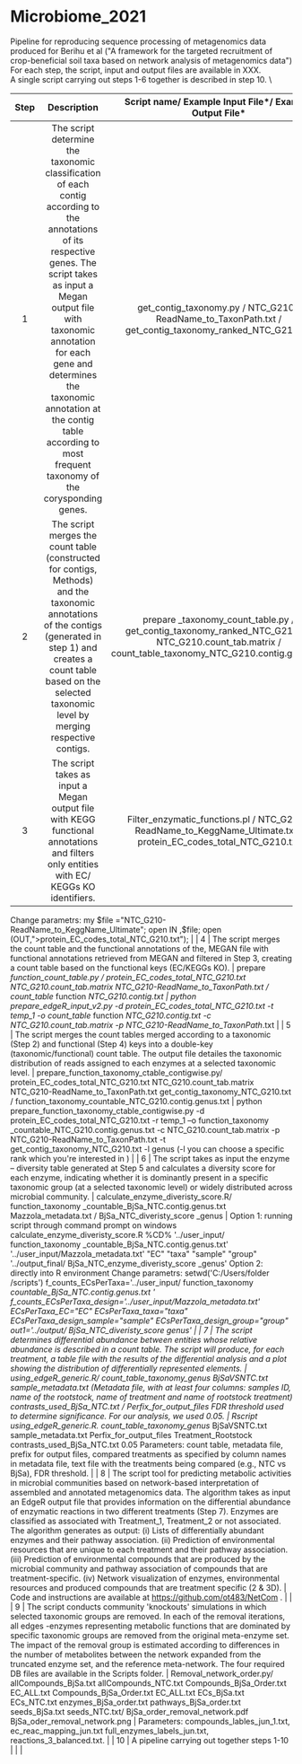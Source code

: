# Microbiome_2021
Pipeline for reproducing sequence processing of metagenomics data produced for Berihu et al ("A framework for the targeted recruitment of crop-beneficial soil taxa based on network analysis of metagenomics data") \
For each step, the script, input and output files are available in XXX. \
A single script carrying out steps 1-6 together is described in step 10. \

| Step | Description | Script name/ Example Input File*/ Example Output File* | Example command line |
| :---: | :---: | :---: | :---: |
| 1 | The script determine the taxonomic classification of each contig according to the annotations of its respective genes. The script takes as input a Megan output file with taxonomic annotation for each gene and determines the taxonomic annotation at the contig table according to most frequent taxonomy of the corysponding genes. | get_contig_taxonomy.py / NTC_G210-ReadName_to_TaxonPath.txt  / get_contig_taxonomy_ranked_NTC_G210.txt | python get_contig_taxonomy.py -i NTC_G210-ReadName_to_TaxonPath.txt -t temp_1 -o get_contig_taxonomy_ranked_NTC_G210.txt --get_rank |
| 2 | The script merges the count table (constructed for contigs, Methods) and the taxonomic annotations of the contigs (generated in step 1) and creates a count table based on the selected taxonomic level by merging respective contigs. | prepare _taxonomy_count_table.py / get_contig_taxonomy_ranked_NTC_G210.txt NTC_G210.count_tab.matrix / count_table_taxonomy_NTC_G210.contig.genus.txt | python prepare _taxonomy_count_table.py -o count_table_taxonomy_NTC_G210.contig.genus.txt -c NTC_G210.count_tab.matrix -t get_contig_taxonomy_ranked_NTC_G210.txt -l genus (-l you can choose a specific rank which you're interested in ) |
| 3 | The script takes as input a Megan output file with KEGG functional annotations and filters only entities with EC/ KEGGs KO identifiers.  | Filter_enzymatic_functions.pl / NTC_G210-ReadName_to_KeggName_Ultimate.txt / protein_EC_codes_total_NTC_G210.txt | Perl Filter_enzymatic_functions.pl
Change parametrs: 
my $file ="NTC_G210-ReadName_to_KeggName_Ultimate";
open IN ,$file; 
open (OUT,">protein_EC_codes_total_NTC_G210.txt"); |
| 4 | The script merges the count table and the functional annotations of the, MEGAN file with functional annotations retrieved from MEGAN and filtered in Step 3, creating a count table based on the functional keys (EC/KEGGs KO). | prepare _function_count_table.py / protein_EC_codes_total_NTC_G210.txt NTC_G210.count_tab.matrix NTC_G210-ReadName_to_TaxonPath.txt / count_table_ function _NTC_G210.contig.txt | python prepare_edgeR_input_v2.py -d protein_EC_codes_total_NTC_G210.txt -t temp_1 -o count_table_ function _NTC_G210.contig.txt -c NTC_G210.count_tab.matrix -p NTC_G210-ReadName_to_TaxonPath_.txt |
| 5 | The script merges the count tables merged according to a taxonomic (Step 2) and functional (Step 4) keys into a double-key (taxonomic/functional) count table. The output file detailes the taxonomic distribution of reads assigned to each enzymes at a selected taxonomic level. | prepare_function_taxonomy_ctable_contigwise.py/ protein_EC_codes_total_NTC_G210.txt NTC_G210.count_tab.matrix NTC_G210-ReadName_to_TaxonPath.txt get_contig_taxonomy_NTC_G210.txt / function_taxonomy_countable_NTC_G210.contig.genus.txt | python  prepare_function_taxonomy_ctable_contigwise.py -d protein_EC_codes_total_NTC_G210.txt -r temp_1 –o function_taxonomy _countable_NTC_G210.contig.genus.txt -c NTC_G210.count_tab.matrix -p NTC_G210-ReadName_to_TaxonPath.txt -t get_contig_taxonomy_NTC_G210.txt -l genus (-l you can choose a specific rank which you're interested in ) |
| 6 | The script takes as input the enzyme – diversity table generated at Step 5 and calculates a diversity score for each enzyme, indicating whether it is dominantly present in a specific taxonomic group (at a selected taxonomic level) or widely distributed across microbial community. | calculate_enzyme_diveristy_score.R/ function_taxonomy _countable_BjSa_NTC.contig.genus.txt Mazzola_metadata.txt / BjSa_NTC_diveristy_score _genus  | Option 1: running script through command prompt on windows
calculate_enzyme_diveristy_score.R  %CD% '../user_input/ function_taxonomy _countable_BjSa_NTC.contig.genus.txt' '../user_input/Mazzola_metadata.txt' "EC" "taxa" "sample" "group" '../output_final/ BjSa_NTC_enzyme_diveristy_score _genus'
Option 2: directly into R environment
Change parametrs:
setwd('C:/Users/folder /scripts')
f_counts_ECsPerTaxa='../user_input/ function_taxonomy _countable_BjSa_NTC.contig.genus.txt ' f_counts_ECsPerTaxa_design='../user_input/Mazzola_metadata.txt' ECsPerTaxa_EC="EC" 
ECsPerTaxa_taxa="taxa"
ECsPerTaxa_design_sample="sample"
ECsPerTaxa_design_group="group"
out1='../output/ BjSa_NTC_diveristy_score _genus' |
| 7 | The script determines differential abundance between entities whose relative abundance is described in a count table. The script will produce, for each treatment, a table file with the results of the differential analysis and a plot showing the distribution of differentially represented elements. | using_edgeR_generic.R/ count_table_taxonomy_genus_ BjSaVSNTC.txt sample_metadata.txt (Metadata file, with at least four columns: samples ID, name of the rootstock, name of treatment and name of rootstock treatment) contrasts_used_BjSa_NTC.txt / Perfix_for_output_files
FDR threshold used to determine significance. For our analysis, we used 0.05. | Rscript using_edgeR_generic.R. count_table_taxonomy_genus_ BjSaVSNTC.txt sample_metadata.txt Perfix_for_output_files Treatment_Rootstock contrasts_used_BjSa_NTC.txt 0.05
Parameters: count table, metadata file, prefix for output files, compared treatments as specified by column names in metadata file, text file with the treatments being compared (e.g., NTC vs BjSa), FDR threshold. |
| 8 | The script tool for predicting metabolic activities in microbial communities based on network-based interpretation of assembled and annotated metagenomics data. The algorithm takes as input an EdgeR output file that provides information on the differential abundance of enzymatic reactions in two different treatments (Step 7). Enzymes are classified as associated with Treatment_1, Treatment_2 or not associated. The algorithm generates as output: (i) Lists of differentially abundant enzymes and their pathway association. (ii) Prediction of environmental resources that are unique to each treatment and their pathway association. (iii) Prediction of environmental compounds that are produced by the microbial community and pathway association of compounds that are treatment-specific. (iv) Network visualization of enzymes, environmental resources and produced compounds that are treatment specific (2 & 3D). | Code and instructions are available at https://github.com/ot483/NetCom . |  |
| 9 | The script conducts community 'knockouts' simulations in which selected taxonomic groups are removed. In each of the removal iterations, all edges -enzymes representing metabolic functions that are dominated by specific taxonomic groups are removed from the original meta-enzyme set. The impact of the removal group is estimated according to differences in the number of metabolites between the network expanded from the truncated enzyme set, and the reference meta-network. The four required DB files are available in the Scripts folder. | Removal_network_order.py/ allCompounds_BjSa.txt allCompounds_NTC.txt Compounds_BjSa_Order.txt EC_ALL.txt Compounds_BjSa_Order.txt EC_ALL.txt ECs_BjSa.txt ECs_NTC.txt enzymes_BjSa_order.txt pathways_BjSa_order.txt seeds_BjSa.txt seeds_NTC.txt/ BjSa_order_removal_network.pdf BjSa_oder_removal_network.png | Parameters: compounds_lables_jun_1.txt, ec_reac_mapping_jun.txt full_enzymes_labels_jun.txt, reactions_3_balanced.txt. |
| 10 | A pipeline carrying out together steps 1-10 |  |  |

